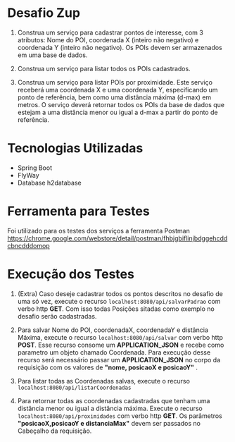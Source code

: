 # Desafio Zup

1) Construa um serviço para cadastrar pontos de interesse, com 3 atributos: Nome do POI, coordenada X (inteiro não negativo) e coordenada Y (inteiro não negativo). Os POIs devem ser armazenados em uma base de dados.

2) Construa um serviço para listar todos os POIs cadastrados.

3) Construa um serviço para listar POIs por proximidade. Este serviço receberá uma coordenada X e uma coordenada Y, especificando um ponto de referência, bem como uma distância máxima (d-max) em metros. O serviço deverá retornar todos os POIs da base de dados que estejam a uma distância menor ou igual a d-max a partir do ponto de referência.

# Tecnologias Utilizadas

* Spring Boot
* FlyWay
* Database h2database

# Ferramenta para Testes

Foi utilizado para os testes dos serviços a ferramenta Postman https://chrome.google.com/webstore/detail/postman/fhbjgbiflinjbdggehcddcbncdddomop

# Execução dos Testes

1. (Extra) Caso deseje cadastrar todos os pontos descritos no desafio de uma só vez, execute o recurso `localhost:8080/api/salvarPadrao` com verbo http **GET**. Com isso todas Posições sitadas como exemplo no desafio serão cadastradas.

2. Para salvar Nome do POI, coordenadaX, coordenadaY e distância Máxima, execute o recurso `localhost:8080/api/salvar` com verbo http **POST**. Esse recurso consome um **APPLICATION_JSON** e recebe como parametro um objeto chamado Coordenada. Para execução desse recurso será necessário passar um **APPLICATION_JSON** no corpo da requisição com os valores de **"nome, posicaoX e posicaoY"** .

3. Para listar todas as Coordenadas salvas, execute o recurso `localhost:8080/api/listarCoordenadas`

4. Para retornar todas as coordenadas cadastradas que tenham uma distância menor ou igual a distância máxima. Execute o recurso `localhost:8080/api/proximidades` com verbo http **GET**. Os parâmetros **"posicaoX,posicaoY e distanciaMax"** devem ser passados no Cabeçalho da requisição.
